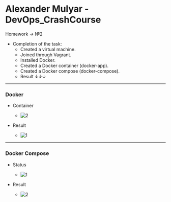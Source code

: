 # Alexander Mulyar - DevOps_CrashCourse 
   Homework -> №2

- Completion of the task:
   - Created a virtual machine.
   - Joined through Vagrant.
   - Installed Docker.
   - Сreated a Docker container (docker-app).
   - Created a Docker compose (docker-compose).
   - Result ↓↓↓ 
____
<h3>Docker</h3>

- Container
   - ![2](https://user-images.githubusercontent.com/82367885/138553621-bdb3a606-1bf1-47d1-bd32-84e305c939f7.png)

- Result
   - ![1](https://user-images.githubusercontent.com/82367885/138553622-2ca7d7db-dbac-401d-9606-dbb0c2577ab5.png)

____
<h3>Docker Compose</h3>

- Status
  
   - ![1](https://user-images.githubusercontent.com/82367885/138553695-27be571f-3126-41e5-b86f-01d4b8bde29c.png)
- Result  
    
   - ![2](https://user-images.githubusercontent.com/82367885/138553708-cd9d007f-b93e-4596-82d5-824587a71cca.png)
